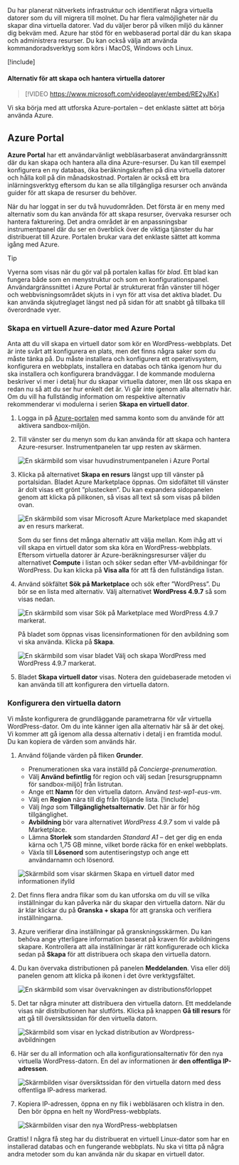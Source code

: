 Du har planerat nätverkets infrastruktur och identifierat några virtuella datorer som du vill migrera till molnet. Du har flera valmöjligheter när du skapar dina virtuella datorer. Vad du väljer beror på vilken miljö du känner dig bekväm med. Azure har stöd för en webbaserad portal där du kan skapa och administrera resurser. Du kan också välja att använda kommandoradsverktyg som körs i MacOS, Windows och Linux.

[!include[](../../../includes/azure-sandbox-activate.md)]

#### <a name="options-to-create-and-manage-vms"></a>Alternativ för att skapa och hantera virtuella datorer

> [!VIDEO https://www.microsoft.com/videoplayer/embed/RE2yJKx]

Vi ska börja med att utforska Azure-portalen – det enklaste sättet att börja använda Azure.

## <a name="azure-portal"></a>Azure Portal

**Azure Portal** har ett användarvänligt webbläsarbaserat användargränssnitt där du kan skapa och hantera alla dina Azure-resurser. Du kan till exempel konfigurera en ny databas, öka beräkningskraften på dina virtuella datorer och hålla koll på din månadskostnad. Portalen är också ett bra inlärningsverktyg eftersom du kan se alla tillgängliga resurser och använda guider för att skapa de resurser du behöver.

När du har loggat in ser du två huvudområden. Det första är en meny med alternativ som du kan använda för att skapa resurser, övervaka resurser och hantera fakturering. Det andra området är en anpassningsbar instrumentpanel där du ser en överblick över de viktiga tjänster du har distribuerat till Azure. Portalen brukar vara det enklaste sättet att komma igång med Azure.

> [!TIP]
> Vyerna som visas när du gör val på portalen kallas för _blad_. Ett blad kan fungera både som en menystruktur och som en konfigurationspanel. Användargränssnittet i Azure Portal är strukturerat från vänster till höger och webbvisningsområdet skjuts in i vyn för att visa det aktiva bladet. Du kan använda skjutreglaget längst ned på sidan för att snabbt gå tillbaka till överordnade vyer.

### <a name="create-an-azure-vm-with-the-azure-portal"></a>Skapa en virtuell Azure-dator med Azure Portal

Anta att du vill skapa en virtuell dator som kör en WordPress-webbplats. Det är inte svårt att konfigurera en plats, men det finns några saker som du måste tänka på. Du måste installera och konfigurera ett operativsystem, konfigurera en webbplats, installera en databas och tänka igenom hur du ska installera och konfigurera brandväggar. I de kommande modulerna beskriver vi mer i detalj hur du skapar virtuella datorer, men låt oss skapa en redan nu så att du ser hur enkelt det är. Vi går inte igenom alla alternativ här. Om du vill ha fullständig information om respektive alternativ rekommenderar vi modulerna i serien **Skapa en virtuell dator**.

1. Logga in på [Azure-portalen](https://portal.azure.com/learn.docs.microsoft.com?azure-portal=true) med samma konto som du använde för att aktivera sandbox-miljön.

1. Till vänster ser du menyn som du kan använda för att skapa och hantera Azure-resurser. Instrumentpanelen tar upp resten av skärmen.

    ![En skärmbild som visar huvudinstrumentpanelen i Azure Portal](../media/3-dashboard-page.png)

1. Klicka på alternativet **Skapa en resurs** längst upp till vänster på portalsidan. Bladet Azure Marketplace öppnas. Om sidofältet till vänster är dolt visas ett grönt ”plustecken”. Du kan expandera sidopanelen genom att klicka på pilikonen, så visas all text så som visas på bilden ovan.

    ![En skärmbild som visar Microsoft Azure Marketplace med skapandet av en resurs markerat.](../media/3-create-new-resource.png)

    Som du ser finns det många alternativ att välja mellan. Kom ihåg att vi vill skapa en virtuell dator som ska köra en WordPress-webbplats. Eftersom virtuella datorer är Azure-beräkningsresurser väljer du alternativet **Compute** i listan och söker sedan efter VM-avbildningar för WordPress. Du kan klicka på **Visa alla** för att få den fullständiga listan.

1. Använd sökfältet **Sök på Marketplace** och sök efter ”WordPress”. Du bör se en lista med alternativ. Välj alternativet **WordPress 4.9.7** så som visas nedan.

    ![En skärmbild som visar Sök på Marketplace med WordPress 4.9.7 markerat.](../media/3-search-vm-image.png)

    På bladet som öppnas visas licensinformationen för den avbildning som vi ska använda. Klicka på **Skapa**.

    ![En skärmbild som visar bladet Välj och skapa WordPress med WordPress 4.9.7 markerat.](../media/3-create-vm-image.png)

1. Bladet **Skapa virtuell dator** visas. Notera den guidebaserade metoden vi kan använda till att konfigurera den virtuella datorn.

### <a name="configure-the-vm"></a>Konfigurera den virtuella datorn

Vi måste konfigurera de grundläggande parametrarna för vår virtuella WordPress-dator. Om du inte känner igen alla alternativ här så är det okej. Vi kommer att gå igenom alla dessa alternativ i detalj i en framtida modul. Du kan kopiera de värden som används här.

1. Använd följande värden på fliken **Grunder**.
    - Prenumerationen ska vara inställd på _Concierge-prenumeration_.
    - Välj **Använd befintlig** för region och välj sedan <rgn>[resursgruppnamn för sandbox-miljö]</rgn> från listrutan.
    - Ange ett **Namn** för den virtuella datorn. Använd _test-wp1-eus-vm_.
    - Välj en **Region** nära till dig från följande lista.
        [!include[](../../../includes/azure-sandbox-regions-note-friendly.md)]
    - Välj _Inga_ som **Tillgänglighetsalternativ**. Det här är för hög tillgänglighet.
    - **Avbildning** bör vara alternativet _WordPress 4.9.7_ som vi valde på Marketplace.
    - Lämna **Storlek** som standarden _Standard A1_ – det ger dig en enda kärna och 1,75 GB minne, vilket borde räcka för en enkel webbplats.
    - Växla till **Lösenord** som autentiseringstyp och ange ett användarnamn och lösenord.

    ![Skärmbild som visar skärmen Skapa en virtuell dator med informationen ifylld](../media/3-create-vm-1.png)

1. Det finns flera andra flikar som du kan utforska om du vill se vilka inställningar du kan påverka när du skapar den virtuella datorn. När du är klar klickar du på **Granska + skapa** för att granska och verifiera inställningarna.

1. Azure verifierar dina inställningar på granskningsskärmen. Du kan behöva ange ytterligare information baserat på kraven för avbildningens skapare. Kontrollera att alla inställningar är rätt konfigurerade och klicka sedan på **Skapa** för att distribuera och skapa den virtuella datorn.

1. Du kan övervaka distributionen på panelen **Meddelanden**. Visa eller dölj panelen genom att klicka på ikonen i det övre verktygsfältet.

    ![En skärmbild som visar övervakningen av distributionsförloppet](../media/3-deploying.png)

1. Det tar några minuter att distribuera den virtuella datorn. Ett meddelande visas när distributionen har slutförts. Klicka på knappen **Gå till resurs** för att gå till översiktssidan för den virtuella datorn.

    ![Skärmbild som visar en lyckad distribution av Wordpress-avbildningen](../media/3-deployment-succeeded.png)

1. Här ser du all information och alla konfigurationsalternativ för den nya virtuella WordPress-datorn. En del av informationen är **den offentliga IP-adressen**.

    ![Skärmbilden visar översiktssidan för den virtuella datorn med dess offentliga IP-adress markerad.](../media/3-public-ip-address.png)

11. Kopiera IP-adressen, öppna en ny flik i webbläsaren och klistra in den. Den bör öppna en helt ny WordPress-webbplats.

    ![Skärmbilden visar den nya WordPress-webbplatsen](../media/3-my-new-blog.png)

Grattis! I några få steg har du distribuerat en virtuell Linux-dator som har en installerad databas och en fungerande webbplats. Nu ska vi titta på några andra metoder som du kan använda när du skapar en virtuell dator.
